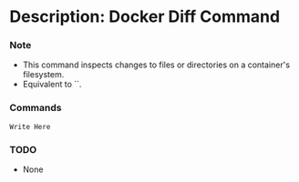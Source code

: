 # Description: Docker Diff Command

### Note
* This command inspects changes to files or directories on a container's filesystem.
* Equivalent to ``.

### Commands
```
Write Here
```

### TODO
* None
